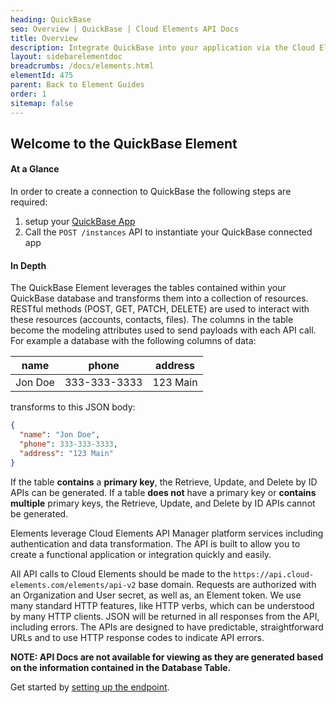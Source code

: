 ```yaml
---
heading: QuickBase
seo: Overview | QuickBase | Cloud Elements API Docs
title: Overview
description: Integrate QuickBase into your application via the Cloud Elements APIs.
layout: sidebarelementdoc
breadcrumbs: /docs/elements.html
elementId: 475
parent: Back to Element Guides
order: 1
sitemap: false
---
```


## Welcome to the QuickBase Element


#### At a Glance

In order to create a connection to QuickBase the following steps are required:

1. setup your [QuickBase App](quickbase-endpoint-setup.html)
2. Call the `POST /instances` API to instantiate your QuickBase connected app

#### In Depth

The QuickBase Element leverages the tables contained within your QuickBase database and transforms them into a collection of resources. RESTful methods (POST, GET, PATCH, DELETE) are used to interact with these resources (accounts, contacts, files). The columns in the table become the modeling attributes used to send payloads with each API call.
For example a database with the following columns of data:

| name    | phone        | address  |
|---------|--------------|----------|
| Jon Doe | 333-333-3333 | 123 Main |

transforms to this JSON body:

```JSON
{
  "name": "Jon Doe",
  "phone": 333-333-3333,
  "address": "123 Main"
}
```

If the table __contains__ a __primary key__, the Retrieve, Update, and Delete by ID APIs can be generated.
If a table __does not__ have a primary key or __contains multiple__ primary keys, the Retrieve, Update, and Delete by ID APIs cannot be generated.

Elements leverage Cloud Elements API Manager platform services including authentication and data transformation.  The API is built to allow you to create a functional application or integration quickly and easily.

All API calls to Cloud Elements should be made to the `https://api.cloud-elements.com/elements/api-v2` base domain. Requests are authorized with an Organization and User secret, as well as, an Element token.  We use many standard HTTP features, like HTTP verbs, which can be understood by many HTTP clients. JSON will be returned in all responses from the API, including errors. The APIs are designed to have predictable, straightforward URLs and to use HTTP response codes to indicate API errors.

__NOTE:  API Docs are not available for viewing as they are generated based on the information contained in the Database Table.__

Get started by [setting up the endpoint](quickbase-endpoint-setup.html).
